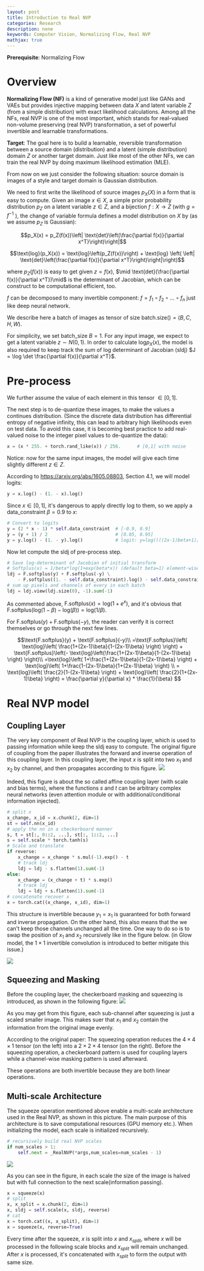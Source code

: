 ```yaml
---
layout: post
title: Introduction to Real NVP
categories: Research
description: none
keywords: Computer Vision, Normalizing Flow, Real NVP
mathjax: true
---
```


**Prerequisite**: Normalizing Flow

# Overview
    
**Normalizing Flow (NF)** is a kind of generative model just like GANs and VAEs but provides injective mapping between data $X$ and latent variable $Z$ (from a simple distribution) with exact likelihood calculations. Among all the NFs, real NVP is one of the most important, which stands for real-valued non-volume preserving (real NVP) transformation, a set of powerful invertible and learnable transformations.

**Target**: The goal here is to build a learnable, reversible transformation between a source domain (distribution) and a latent (simple distribution) domain $Z$ or another target domain. 
Just like most of the other NFs, we can train the real NVP by doing maximum likelihood estimation (MLE). 

From now on we just consider the following situation: source domain is images of a style and target domain is Gaussian distribution.

We need to first write the likelihood of source images $p_X(X)$ in a form that is easy to compute.
Given an image $x \in X$, a simple prior probability distribution $p_Z$ on a latent variable $z \in Z$, and a bijection $f : X \rightarrow Z$ (with $g = f^{−1}$ ), the change of variable formula defines a model distribution on $X$ by (as we assume $p_Z$ is Gaussian):

$$p_X(x) = p_Z(f(x))\left| \text{det}\left(\frac{\partial f(x)}{\partial x^T}\right)\right|$$

$$\text{log}(p_X(x)) = \text{log}\left(p_Z(f(x))\right) + \text{log} \left( \left| \text{det}\left(\frac{\partial f(x)}{\partial x^T}\right)\right|\right)$$

where $p_Z(f(x))$ is easy to get given $z=f(x)$, $\mid \text{det}(\frac{\partial f(x)}{\partial x^T})\mid$ is the determinant of Jacobian, which can be construct to be computational efficient, too.

$f$ can be decomposed to many invertible component: $f = f_1 \circ f_2 \circ ... \circ f_n$ just like deep neural network.

We describe here a batch of images as tensor of size $\text{batch}.\text{size}() = (B,C,H,W)$.

For simplicity, we set batch_size $B=1$. 
For any input image, we expect to get a latent variable $z\sim N(0,1)$. In order to calculate $\text{log} p_X(x)$, the model is also required to keep track the sum of log determinant of Jacobian (sldj) $J = \log \det \frac{\partial f(x)}{\partial x^T}$.

# Pre-process

We further assume the value of each element in this tensor $\in [0,1]$. 

The next step is to de-quantize these images, to make the values a continues distribution. (Since the discrete data distribution has differential entropy of negative infinity, this can lead to arbitrary high likelihoods even on test data. To avoid this case, it is becoming best practice to add real-valued noise to the integer pixel values to de-quantize the data):

```python
x = (x * 255. + torch.rand_like(x)) / 256.      # [0,1] with noise
```
Notice: now for the same input images, the model will give each time slightly different $z\in Z$.

According to https://arxiv.org/abs/1605.08803, Section 4.1, we will model logits:

```python
y = x.log() - (1. - x).log()            
```
Since $x\in [0,1]$, it's dangerous to apply directly log to them, so we apply a data_constraint $\beta=0.9$ to $x$:

```python
# Convert to logits
y = (2 * x - 1) * self.data_constraint  # [-0.9, 0.9]
y = (y + 1) / 2                         # [0.05, 0.95]
y = y.log() - (1. - y).log()            # logit: y=log((((2x-1)beta+1)/2)/(1-((2x-1)beta+1)/2))          
```

Now let compute the sldj of pre-process step.
```python
# Save log-determinant of Jacobian of initial transform
# Softplus(x) = 1/beta*log(1+exp(beta*x)) (default beta=1) element-wise: activation function
ldj = F.softplus(y) + F.softplus(-y) \
    - F.softplus((1. - self.data_constraint).log() - self.data_constraint.log())
# sum up pixels and channels of every in each batch
ldj = ldj.view(ldj.size(0), -1).sum(-1)
```

As commented above, $\text{F.softplus}(x) = \text{log}(1+e^{x})$, and it's obvious that $\text{F.softplus}(\text{log}(1-\beta)-\text{log}(\beta)) = \text{log}(1/\beta)$.

For $\text{F.softplus}(y) + \text{F.softplus}(-y)$, the reader can verify it is correct themselves or go through the next few lines.

$$\text{F.softplus}(y) + \text{F.softplus}(-y)\\
=\text{F.softplus}\left( \text{log}\left( \frac{1+(2x-1)\beta}{1-(2x-1)\beta} \right) \right) + \text{F.softplus}\left(- \text{log}\left(\frac{1+(2x-1)\beta}{1-(2x-1)\beta} \right) \right)\\
=\text{log}\left( 1+\frac{1+(2x-1)\beta}{1-(2x-1)\beta} \right) + \text{log}\left( 1+\frac{1-(2x-1)\beta}{1+(2x-1)\beta} \right) \\
= \text{log}\left( \frac{2}{1-(2x-1)\beta} \right) + \text{log}\left( \frac{2}{1+(2x-1)\beta} \right) = \frac{\partial y}{\partial x} * \frac{1}{\beta}
$$

# Real NVP model

## Coupling Layer
The very key component of Real NVP is the coupling layer, which is used to passing information while keep the sldj easy to compute. The original figure of coupling from the paper illustrates the forward and inverse operation of this coupling layer. In this coupling layer, the input $x$ is split into two $x_1$ and $x_2$ by channel, and then propagates according to this figure.
![](/images/blog/real_NVP/coupling-layer.png)

Indeed, this figure is about the so called affine coupling layer (with scale and bias terms), where the functions $s$ and $t$ can be arbitrary complex neural networks (even attention module or with additional/conditional information injected).


```python
# split x
x_change, x_id = x.chunk(2, dim=1)
st = self.nn(x_id)
# apply the nn in a checkerboard manner
s, t = st[:, 0::2, ...], st[:, 1::2, ...]
s = self.scale * torch.tanh(s)
# Scale and translate
if reverse:
    x_change = x_change * s.mul(-1).exp() - t
    # track ldj
    ldj = ldj - s.flatten(1).sum(-1)
else:
    x_change = (x_change + t) * s.exp()
    # track ldj
    ldj = ldj + s.flatten(1).sum(-1)
# concatenate recover x
x = torch.cat((x_change, x_id), dim=1)
```

This structure is invertible because $y_1=x_1$ is guaranteed for both forward and inverse propagation. On the other hand, this also means that the we can't keep those channels unchanged all the time. One way to do so is to swap the position of $x_1$ and $x_2$ recursively like in the figure below. (in Glow model, the $1\times 1$ invertible convolution is introduced to better mitigate this issue.)

![](/images/blog/real_NVP/alternating-pattern.png)


## Squeezing and Masking
Before the coupling layer, the checkerboard masking and squeezing is introduced, as shown in the following figure:
![](/images/blog/real_NVP/squeeze-mask.png)

As you may get from this figure, each sub-channel after squeezing is just a scaled smaller image. This makes suer that $x_1$ and $x_2$ contain the information from the original image evenly.

According to the original paper: The squeezing operation reduces the $4 × 4 × 1$ tensor (on the left) into a $2 × 2 × 4$ tensor (on the right). Before the squeezing operation, a checkerboard pattern is used for coupling layers while a channel-wise masking pattern is used afterward.

These operations are both invertible because they are both linear operations.

## Multi-scale Architecture
The squeeze operation mentioned above enable a multi-scale architecture used in the Real NVP, as shown in this picture. The main purpose of this architecture is to save computational resources (GPU memory etc.). When initializing the model, each scale is initialized recursively.
```python
# recursively build real NVP scales 
if num_scales > 1:
    self.next = _RealNVP(*args,num_scales=num_scales - 1)
```
![](/images/blog/real_NVP/multi-scale.png)

As you can see in the figure, in each scale the size of the image is halved but with full connection to the next scale(information passing).

```python
x = squeeze(x)
# split
x, x_split = x.chunk(2, dim=1)
x, sldj = self.scale(x, sldj, reverse)
# cat
x = torch.cat((x, x_split), dim=1)
x = squeeze(x, reverse=True)
```
Every time after the squeeze, $x$ is split into $x$ and $x_{split}$, where $x$ will be processed in the following scale blocks and $x_{split}$ will remain unchanged. After $x$ is processed, it's concatenated with $x_{split}$ to form the output with same size.
